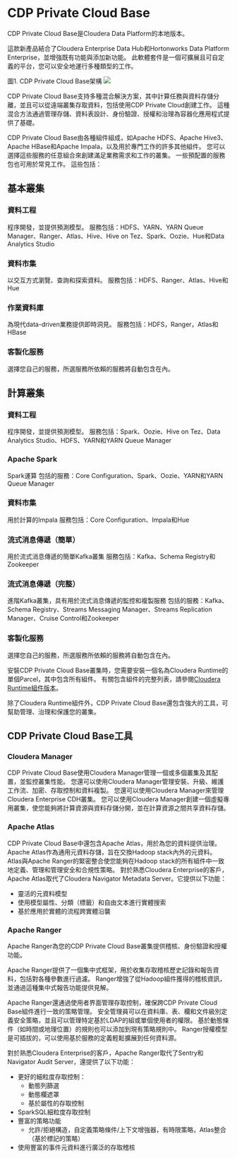 # CDP Private Cloud Base
CDP Private Cloud Base是Cloudera Data Platform的本地版本。

這款新產品結合了Cloudera Enterprise Data Hub和Hortonworks Data Platform Enterprise，並增強既有功能與添加新功能。 此軟體套件是一個可擴展且可自定義的平台，您可以安全地運行多種類型的工作。

圖1. CDP Private Cloud Base架構
![](https://docs.cloudera.com/cdp-private-cloud/latest/overview/images/cdppvc-architecture.png)

CDP Private Cloud Base支持多種混合解決方案，其中計算任務與資料存儲分離，並且可以從遠端叢集存取資料，包括使用CDP Private Cloud創建工作。 這種混合方法通過管理存儲、資料表設計、身份驗證、授權和治理為容器化應用程式提供了基礎。

CDP Private Cloud Base由各種組件組成，如Apache HDFS、Apache Hive3、Apache HBase和Apache Impala，以及用於專門工作的許多其他組件。 您可以選擇這些服務的任意組合來創建滿足業務需求和工作的叢集。 一些預配置的服務包也可用於常見工作。 這些包括：

## 基本叢集
### 資料工程
程序開發，並提供預測模型。
服務包括：HDFS、YARN、YARN Queue Manager、Ranger、Atlas、Hive、Hive on Tez、Spark、Oozie、Hue和Data Analytics Studio
### 資料市集
以交互方式瀏覽、查詢和探索資料。
服務包括：HDFS、Ranger、Atlas、Hive和Hue
### 作業資料庫
為現代data-driven業務提供即時洞見。
服務包括：HDFS，Ranger，Atlas和HBase
### 客製化服務
選擇您自己的服務，所選服務所依賴的服務將自動包含在內。

## 計算叢集
### 資料工程
程序開發，並提供預測模型。
服務包括：Spark、Oozie、Hive on Tez、Data Analytics Studio、HDFS、YARN和YARN Queue Manager
### Apache Spark
Spark運算
包括的服務：Core Configuration、Spark、Oozie、YARN和YARN Queue Manager
### 資料市集
用於計算的Impala
服務包括：Core Configuration、Impala和Hue
### 流式消息傳遞（簡單）
用於流式消息傳遞的簡單Kafka叢集
服務包括：Kafka、Schema Registry和Zookeeper
### 流式消息傳遞（完整）
進階Kafka叢集，具有用於流式消息傳遞的監控和複製服務
包括的服務：Kafka、Schema Registry、Streams Messaging Manager、Streams Replication Manager、Cruise Control和Zookeeper
### 客製化服務
選擇您自己的服務，所選服務所依賴的服務將自動包含在內。

安裝CDP Private Cloud Base叢集時，您需要安裝一個名為Cloudera Runtime的單個Parcel，其中包含所有組件。 有關包含組件的完整列表，請參閱[Cloudera Runtime組件版本](https://docs.cloudera.com/cdp-private-cloud-base/7.1.6/runtime-release-notes/topics/rt-pvc-runtime-component-versions.html)。

除了Cloudera Runtime組件外，CDP Private Cloud Base還包含強大的工具，可幫助管理、治理和保護您的叢集。

## CDP Private Cloud Base工具
### Cloudera Manager
CDP Private Cloud Base使用Cloudera Manager管理一個或多個叢集及其配置，並監控叢集性能。 您還可以使用Cloudera Manager管理安裝、升級、維護工作流、加密、存取控制和資料複製。 您還可以使用Cloudera Manager來管理Cloudera Enterprise CDH叢集。 您可以使用Cloudera Manager創建一個虛擬專用叢集，使您能夠將計算資源與資料存儲分開，並在計算資源之間共享資料存儲。

### Apache Atlas
CDP Private Cloud Base中還包含Apache Atlas，用於為您的資料提供治理。 Apache Atlas作為通用元資料存儲，旨在交換Hadoop stack內外的元資料。 Atlas與Apache Ranger的緊密整合使您能夠在Hadoop stack的所有組件中一致地定義、管理和管理安全和合規性策略。 對於熟悉Cloudera Enterprise的客戶，Apache Atlas取代了Cloudera Navigator Metadata Server。它提供以下功能：
- 靈活的元資料模型
- 使用模型屬性、分類（標籤）和自由文本進行實體搜索
- 基於應用於實體的流程跨實體沿襲

### Apache Ranger
Apache Ranger為您的CDP Private Cloud Base叢集提供稽核、身份驗證和授權功能。

Apache Ranger提供了一個集中式框架，用於收集存取稽核歷史記錄和報告資料，包括對各種參數進行過濾。 Ranger增強了從Hadoop組件獲得的稽核資訊，並通過這種集中式報告功能提供見解。

Apache Ranger還通過使用者界面管理存取控制，確保跨CDP Private Cloud Base組件進行一致的策略管理。 安全管理員可以在資料庫、表、欄和文件級別定義安全策略，並且可以管理特定基於LDAP的組或單個使用者的權限。 基於動態條件（如時間或地理位置）的規則也可以添加到現有策略規則中。 Ranger授權模型是可插拔的，可以使用基於服務的定義輕鬆擴展到任何資料源。

對於熟悉Cloudera Enterprise的客戶，Apache Ranger取代了Sentry和Navigator Audit Server，還提供了以下功能：

- 更好的細粒度存取控制：
	- 動態列篩選
	- 動態欄遮罩
	- 基於屬性的存取控制
- SparkSQL細粒度存取控制
- 豐富的策略功能
	- 允許/拒絕構造，自定義策略條件/上下文增強器，有時限策略，Atlas整合（基於標記的策略）
- 使用豐富的事件元資料進行廣泛的存取稽核